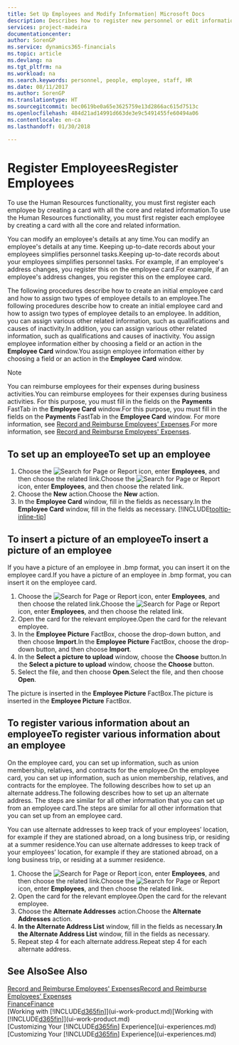 ```yaml
---
title: Set Up Employees and Modify Information| Microsoft Docs
description: Describes how to register new personnel or edit information for existing staff.
services: project-madeira
documentationcenter: 
author: SorenGP
ms.service: dynamics365-financials
ms.topic: article
ms.devlang: na
ms.tgt_pltfrm: na
ms.workload: na
ms.search.keywords: personnel, people, employee, staff, HR
ms.date: 08/11/2017
ms.author: SorenGP
ms.translationtype: HT
ms.sourcegitcommit: bec0619be0a65e3625759e13d2866ac615d7513c
ms.openlocfilehash: 484d21ad14991d663de3e9c5491455fe60494a06
ms.contentlocale: en-ca
ms.lasthandoff: 01/30/2018

---
```

# <a name="register-employees"></a><span data-ttu-id="b5da0-103">Register Employees</span><span class="sxs-lookup"><span data-stu-id="b5da0-103">Register Employees</span></span>
<span data-ttu-id="b5da0-104">To use the Human Resources functionality, you must first register each employee by creating a card with all the core and related information.</span><span class="sxs-lookup"><span data-stu-id="b5da0-104">To use the Human Resources functionality, you must first register each employee by creating a card with all the core and related information.</span></span>

<span data-ttu-id="b5da0-105">You can modify an employee's details at any time.</span><span class="sxs-lookup"><span data-stu-id="b5da0-105">You can modify an employee's details at any time.</span></span> <span data-ttu-id="b5da0-106">Keeping up-to-date records about your employees simplifies personnel tasks.</span><span class="sxs-lookup"><span data-stu-id="b5da0-106">Keeping up-to-date records about your employees simplifies personnel tasks.</span></span> <span data-ttu-id="b5da0-107">For example, if an employee's address changes, you register this on the employee card.</span><span class="sxs-lookup"><span data-stu-id="b5da0-107">For example, if an employee's address changes, you register this on the employee card.</span></span>

<span data-ttu-id="b5da0-108">The following procedures describe how to create an initial employee card and how to assign two types of employee details to an employee.</span><span class="sxs-lookup"><span data-stu-id="b5da0-108">The following procedures describe how to create an initial employee card and how to assign two types of employee details to an employee.</span></span> <span data-ttu-id="b5da0-109">In addition, you can assign various other related information, such as qualifications and causes of inactivity.</span><span class="sxs-lookup"><span data-stu-id="b5da0-109">In addition, you can assign various other related information, such as qualifications and causes of inactivity.</span></span> <span data-ttu-id="b5da0-110">You assign employee information either by choosing a field or an action in the **Employee Card** window.</span><span class="sxs-lookup"><span data-stu-id="b5da0-110">You assign employee information either by choosing a field or an action in the **Employee Card** window.</span></span>

> [!NOTE]  
> <span data-ttu-id="b5da0-111">You can reimburse employees for their expenses during business activities.</span><span class="sxs-lookup"><span data-stu-id="b5da0-111">You can reimburse employees for their expenses during business activities.</span></span> <span data-ttu-id="b5da0-112">For this purpose, you must fill in the fields on the **Payments** FastTab in the **Employee Card** window.</span><span class="sxs-lookup"><span data-stu-id="b5da0-112">For this purpose, you must fill in the fields on the **Payments** FastTab in the **Employee Card** window.</span></span> <span data-ttu-id="b5da0-113">For more information, see [Record and Reimburse Employees' Expenses](finance-how-record-reimburse-employee-expenses.md).</span><span class="sxs-lookup"><span data-stu-id="b5da0-113">For more information, see [Record and Reimburse Employees' Expenses](finance-how-record-reimburse-employee-expenses.md).</span></span>

## <a name="to-set-up-an-employee"></a><span data-ttu-id="b5da0-114">To set up an employee</span><span class="sxs-lookup"><span data-stu-id="b5da0-114">To set up an employee</span></span>
1. <span data-ttu-id="b5da0-115">Choose the ![Search for Page or Report](media/ui-search/search_small.png "Search for Page or Report icon") icon, enter **Employees**, and then choose the related link.</span><span class="sxs-lookup"><span data-stu-id="b5da0-115">Choose the ![Search for Page or Report](media/ui-search/search_small.png "Search for Page or Report icon") icon, enter **Employees**, and then choose the related link.</span></span>
2. <span data-ttu-id="b5da0-116">Choose the **New** action.</span><span class="sxs-lookup"><span data-stu-id="b5da0-116">Choose the **New** action.</span></span>
3. <span data-ttu-id="b5da0-117">In the **Employee Card** window, fill in the fields as necessary.</span><span class="sxs-lookup"><span data-stu-id="b5da0-117">In the **Employee Card** window, fill in the fields as necessary.</span></span> [!INCLUDE[tooltip-inline-tip](includes/tooltip-inline-tip_md.md)]

## <a name="to-insert-a-picture-of-an-employee"></a><span data-ttu-id="b5da0-118">To insert a picture of an employee</span><span class="sxs-lookup"><span data-stu-id="b5da0-118">To insert a picture of an employee</span></span>
<span data-ttu-id="b5da0-119">If you have a picture of an employee in .bmp format, you can insert it on the employee card.</span><span class="sxs-lookup"><span data-stu-id="b5da0-119">If you have a picture of an employee in .bmp format, you can insert it on the employee card.</span></span>

1. <span data-ttu-id="b5da0-120">Choose the ![Search for Page or Report](media/ui-search/search_small.png "Search for Page or Report icon") icon, enter **Employees**, and then choose the related link.</span><span class="sxs-lookup"><span data-stu-id="b5da0-120">Choose the ![Search for Page or Report](media/ui-search/search_small.png "Search for Page or Report icon") icon, enter **Employees**, and then choose the related link.</span></span>
2. <span data-ttu-id="b5da0-121">Open the card for the relevant employee.</span><span class="sxs-lookup"><span data-stu-id="b5da0-121">Open the card for the relevant employee.</span></span>
3. <span data-ttu-id="b5da0-122">In the **Employee Picture** FactBox, choose the drop-down button, and then choose **Import**.</span><span class="sxs-lookup"><span data-stu-id="b5da0-122">In the **Employee Picture** FactBox, choose the drop-down button, and then choose **Import**.</span></span>
4. <span data-ttu-id="b5da0-123">In the **Select a picture to upload** window, choose the **Choose** button.</span><span class="sxs-lookup"><span data-stu-id="b5da0-123">In the **Select a picture to upload** window, choose the **Choose** button.</span></span>
5. <span data-ttu-id="b5da0-124">Select the file, and then choose **Open**.</span><span class="sxs-lookup"><span data-stu-id="b5da0-124">Select the file, and then choose **Open**.</span></span>

<span data-ttu-id="b5da0-125">The picture is inserted in the **Employee Picture** FactBox.</span><span class="sxs-lookup"><span data-stu-id="b5da0-125">The picture is inserted in the **Employee Picture** FactBox.</span></span>

## <a name="to-register-various-information-about-an-employee"></a><span data-ttu-id="b5da0-126">To register various information about an employee</span><span class="sxs-lookup"><span data-stu-id="b5da0-126">To register various information about an employee</span></span>
<span data-ttu-id="b5da0-127">On the employee card, you can set up information, such as union membership, relatives, and contracts for the employee.</span><span class="sxs-lookup"><span data-stu-id="b5da0-127">On the employee card, you can set up information, such as union membership, relatives, and contracts for the employee.</span></span> <span data-ttu-id="b5da0-128">The following describes how to set up an alternate address.</span><span class="sxs-lookup"><span data-stu-id="b5da0-128">The following describes how to set up an alternate address.</span></span> <span data-ttu-id="b5da0-129">The steps are similar for all other information that you can set up from an employee card.</span><span class="sxs-lookup"><span data-stu-id="b5da0-129">The steps are similar for all other information that you can set up from an employee card.</span></span>

<span data-ttu-id="b5da0-130">You can use alternate addresses to keep track of your employees’ location, for example if they are stationed abroad, on a long business trip, or residing at a summer residence.</span><span class="sxs-lookup"><span data-stu-id="b5da0-130">You can use alternate addresses to keep track of your employees’ location, for example if they are stationed abroad, on a long business trip, or residing at a summer residence.</span></span>

1. <span data-ttu-id="b5da0-131">Choose the ![Search for Page or Report](media/ui-search/search_small.png "Search for Page or Report icon") icon, enter **Employees**, and then choose the related link.</span><span class="sxs-lookup"><span data-stu-id="b5da0-131">Choose the ![Search for Page or Report](media/ui-search/search_small.png "Search for Page or Report icon") icon, enter **Employees**, and then choose the related link.</span></span>
2. <span data-ttu-id="b5da0-132">Open the card for the relevant employee.</span><span class="sxs-lookup"><span data-stu-id="b5da0-132">Open the card for the relevant employee.</span></span>
3. <span data-ttu-id="b5da0-133">Choose the **Alternate Addresses** action.</span><span class="sxs-lookup"><span data-stu-id="b5da0-133">Choose the **Alternate Addresses** action.</span></span>
4. <span data-ttu-id="b5da0-134">**In the Alternate Address List** window, fill in the fields as necessary.</span><span class="sxs-lookup"><span data-stu-id="b5da0-134">**In the Alternate Address List** window, fill in the fields as necessary.</span></span>
5. <span data-ttu-id="b5da0-135">Repeat step 4 for each alternate address.</span><span class="sxs-lookup"><span data-stu-id="b5da0-135">Repeat step 4 for each alternate address.</span></span>

## <a name="see-also"></a><span data-ttu-id="b5da0-136">See Also</span><span class="sxs-lookup"><span data-stu-id="b5da0-136">See Also</span></span>
[<span data-ttu-id="b5da0-137">Record and Reimburse Employees' Expenses</span><span class="sxs-lookup"><span data-stu-id="b5da0-137">Record and Reimburse Employees' Expenses</span></span>](finance-how-record-reimburse-employee-expenses.md)  
[<span data-ttu-id="b5da0-138">Finance</span><span class="sxs-lookup"><span data-stu-id="b5da0-138">Finance</span></span>](finance.md)  
<span data-ttu-id="b5da0-139">[Working with [!INCLUDE[d365fin](includes/d365fin_md.md)]](ui-work-product.md)</span><span class="sxs-lookup"><span data-stu-id="b5da0-139">[Working with [!INCLUDE[d365fin](includes/d365fin_md.md)]](ui-work-product.md)</span></span>  
<span data-ttu-id="b5da0-140">[Customizing Your [!INCLUDE[d365fin](includes/d365fin_md.md)] Experience](ui-experiences.md)</span><span class="sxs-lookup"><span data-stu-id="b5da0-140">[Customizing Your [!INCLUDE[d365fin](includes/d365fin_md.md)] Experience](ui-experiences.md)</span></span>

